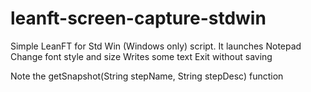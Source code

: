 # leanft-screen-capture-stdwin

Simple LeanFT for Std Win (Windows only) script.
It launches Notepad
Change font style and size
Writes some text
Exit without saving
 
Note the getSnapshot(String stepName, String stepDesc) function